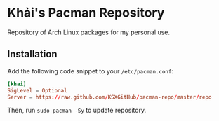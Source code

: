 # Khải's Pacman Repository

Repository of Arch Linux packages for my personal use.

## Installation

Add the following code snippet to your `/etc/pacman.conf`:

```conf
[khai]
SigLevel = Optional
Server = https://raw.github.com/KSXGitHub/pacman-repo/master/repo
```

Then, run `sudo pacman -Sy` to update repository.
